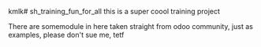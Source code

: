 kmlk# sh_training_fun_for_all
this is a super coool training project 

There are somemodule in here taken straight from odoo community, just as examples, please don't sue me, 
tetf
